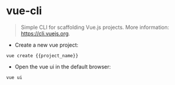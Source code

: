 # vue-cli

> Simple CLI for scaffolding Vue.js projects.
> More information: <https://cli.vuejs.org>.

- Create a new vue project:

`vue create {{project_name}}`

- Open the vue ui in the default browser:

`vue ui`
